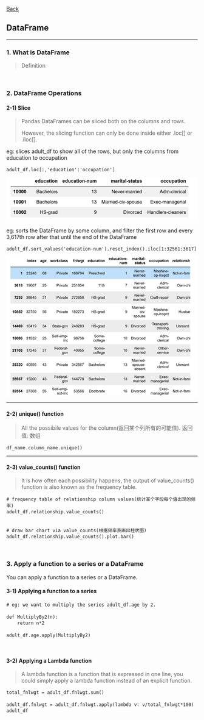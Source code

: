 [Back](README.md)

## DataFrame

<hr>

### 1. What is DataFrame
>Definition

&nbsp;

### 2. DataFrame Operations

#### 2-1) Slice

>Pandas DataFrames can be sliced both on the columns and rows.
>
>However, the slicing function can only be done inside either .loc[] or .iloc[].

eg: slices adult_df to show all of the rows, but only the columns from education to occupation
```
adult_df.loc[:,'education':'occupation']
```

![dataframe slice by column names](https://raw.githubusercontent.com/Elliot518/mcp-oss-repo/main/data_science/pandas/df_slice_loc.png)

eg: sorts the DataFrame by some column, and filter the first row and every 3,617th row after that until the end of the DataFrame

```
adult_df.sort_values('education-num').reset_index().iloc[1:32561:3617]
```

![dataframe slice by column indexes](https://github.com/Elliot518/mcp-oss-repo/blob/main/data_science/pandas/df_slice_iloc.png?raw=true)

<hr>

#### 2-2) unique() function

>All the possibile values for the column(返回某个列所有的可能值).
>返回值: 数组
```
df_name.column_name.unique()
```
<hr>

#### 2-3) value_counts() function

>It is how often each possibility happens, the output of value_counts() function is also known as the frequency table.

```
# frequency table of relationship column values(统计某个字段每个值出现的频率)
adult_df.relationship.value_counts()


# draw bar chart via value_counts(根据频率表画出柱状图)
adult_df.relationship.value_counts().plot.bar()
```

&nbsp;

### 3. Apply a function to a series or a DataFrame

You can apply a function to a series or a DataFrame.

#### 3-1) Applying a function to a series
```
# eg: we want to multiply the series adult_df.age by 2.

def MultiplyBy2(n):
    return n*2

adult_df.age.apply(MultiplyBy2)
```

&nbsp;

#### 3-2) Applying a Lambda function

>A lambda function is a function that is expressed in one line, you could simply apply a lambda function instead of an explicit function.

```
total_fnlwgt = adult_df.fnlwgt.sum()

adult_df.fnlwgt = adult_df.fnlwgt.apply(lambda v: v/total_fnlwgt*100)
adult_df
```
